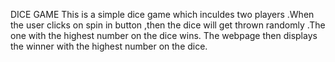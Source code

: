 DICE GAME 
This is a simple dice game which inculdes two players .When the user clicks on spin in button ,then the dice will get thrown randomly .The one with the highest number on the dice wins.
The webpage then displays the winner with the highest number on the dice.
